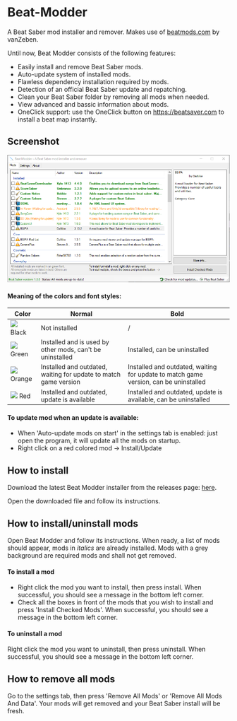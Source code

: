 # Beat-Modder

A Beat Saber mod installer and remover.
Makes use of [beatmods.com](https://beatmods.com) by vanZeben.

Until now, Beat Modder consists of the following features:
* Easily install and remove Beat Saber mods.
* Auto-update system of installed mods.
* Flawless dependency installation required by mods.
* Detection of an official Beat Saber update and repatching.
* Clean your Beat Saber folder by removing all mods when needed.
* View advanced and bassic information about mods.
* OneClick support: use the OneClick button on https://beatsaver.com to install a beat map instantly.

## Screenshot

![Screenshot](https://github.com/CodeStix/Beat-Modder/blob/master/Installer/screenshot2.0.png)

#### Meaning of the colors and font styles:

Color | Normal | Bold
--- | --- | --- 
![](https://placehold.it/15/000000/000000?text=+) Black | Not installed | /
![](https://placehold.it/15/00bb00/000000?text=+) Green | Installed and is used by other mods, can't be uninstalled | Installed, can be uninstalled
![](https://placehold.it/15/ff9900/000000?text=+) Orange | Installed and outdated, waiting for update to match game version | Installed and outdated, waiting for update to match game version, can be uninstalled
![](https://placehold.it/15/aa0000/000000?text=+) Red | Installed and outdated, update is available | Installed and outdated, update is available, can be uninstalled

#### To update mod when an update is available:
- When 'Auto-update mods on start' in the settings tab is enabled: just open the program, it will update all the mods on startup.
- Right click on a red colored mod -> Install/Update

## How to install
Download the latest Beat Modder installer from the releases page: [here](https://github.com/CodeStix/Beat-Modder/releases).

Open the downloaded file and follow its instructions.

## How to install/uninstall mods

Open Beat Modder and follow its instructions.
When ready, a list of mods should appear, mods in _italics_ are already installed. Mods with a grey background are required mods and shall not get removed.

#### To install a mod
* Right click the mod you want to install, then press install. When successful, you should see a message in the bottom left corner.
* Check all the boxes in front of the mods that you wish to install and press 'Install Checked Mods'. When successful, you should see a message in the bottom left corner.

#### To uninstall a mod
Right click the mod you want to uninstall, then press uninstall. When successful, you should see a message in the bottom left corner.

## How to remove all mods
Go to the settings tab, then press 'Remove All Mods' or 'Remove All Mods And Data'.
Your mods will get removed and your Beat Saber install will be fresh.
